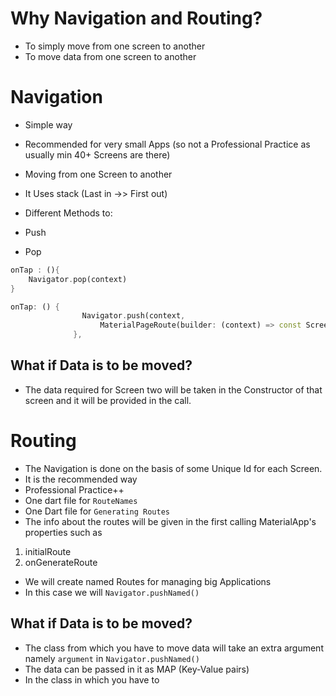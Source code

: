 # Why Navigation and Routing?
- To simply move from one screen to another
- To move data from one screen to another

# Navigation
- Simple way
- Recommended for very small Apps (so not a Professional Practice as usually min 40+ Screens are there)
 
- Moving from one Screen to another
- It Uses stack (Last in ->> First out)
- Different Methods to:
- Push 
- Pop
``` dart
onTap : (){
    Navigator.pop(context)
}
```
```dart
onTap: () {
                Navigator.push(context,
                    MaterialPageRoute(builder: (context) => const ScreenThree()));
              },
```

## What if Data is to be moved?
- The data required for Screen two will be taken in the Constructor of that screen and it will be provided in the call.


# Routing

- The Navigation is done on the basis of some Unique Id for each Screen.
- It is the recommended way
- Professional Practice++
- One dart file for `RouteNames`
- One Dart file for `Generating Routes`
- The info about the routes will be given in the first calling MaterialApp's properties such as
1) initialRoute
2) onGenerateRoute

- We will create named Routes for managing big Applications
- In this case we will `Navigator.pushNamed()`


## What if Data is to be moved?
- The class from which you have to move data will take an extra 
argument namely `argument` in `Navigator.pushNamed()`
- The data can be passed in it as MAP (Key-Value pairs)
- In the class in which you have to


